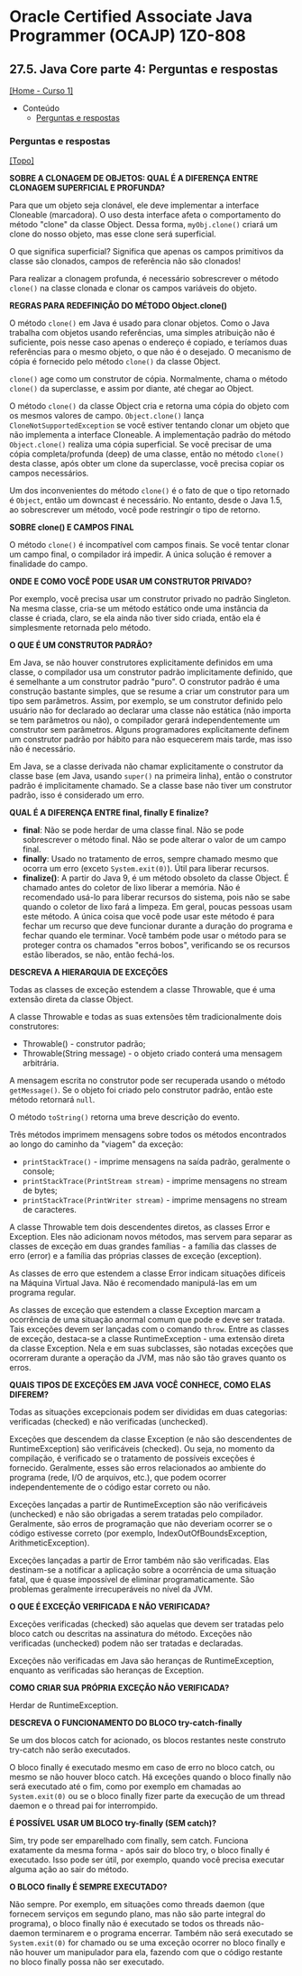 # Oracle Certified Associate Java Programmer (OCAJP) 1Z0-808

## 27.5. Java Core parte 4: Perguntas e respostas
[[Home - Curso 1]](../../README.md#curso-1)<br />

- Conteúdo
  - [Perguntas e respostas](#perguntas-e-respostas)

### Perguntas e respostas
[[Topo]](#)<br />

**SOBRE A CLONAGEM DE OBJETOS: QUAL É A DIFERENÇA ENTRE CLONAGEM SUPERFICIAL E PROFUNDA?**

Para que um objeto seja clonável, ele deve implementar a interface Cloneable (marcadora). O uso desta interface afeta o comportamento do método "clone" da classe Object. Dessa forma, `myObj.clone()` criará um clone do nosso objeto, mas esse clone será superficial.

O que significa superficial? Significa que apenas os campos primitivos da classe são clonados, campos de referência não são clonados!

Para realizar a clonagem profunda, é necessário sobrescrever o método `clone()` na classe clonada e clonar os campos variáveis do objeto.

**REGRAS PARA REDEFINIÇÃO DO MÉTODO Object.clone()**

O método `clone()` em Java é usado para clonar objetos. Como o Java trabalha com objetos usando referências, uma simples atribuição não é suficiente, pois nesse caso apenas o endereço é copiado, e teríamos duas referências para o mesmo objeto, o que não é o desejado. O mecanismo de cópia é fornecido pelo método `clone()` da classe Object.

`clone()` age como um construtor de cópia. Normalmente, chama o método `clone()` da superclasse, e assim por diante, até chegar ao Object.

O método `clone()` da classe Object cria e retorna uma cópia do objeto com os mesmos valores de campo. `Object.clone()` lança `CloneNotSupportedException` se você estiver tentando clonar um objeto que não implementa a interface Cloneable. A implementação padrão do método `Object.clone()` realiza uma cópia superficial. Se você precisar de uma cópia completa/profunda (deep) de uma classe, então no método `clone()` desta classe, após obter um clone da superclasse, você precisa copiar os campos necessários.

Um dos inconvenientes do método `clone()` é o fato de que o tipo retornado é `Object`, então um downcast é necessário. No entanto, desde o Java 1.5, ao sobrescrever um método, você pode restringir o tipo de retorno.

**SOBRE clone() E CAMPOS FINAL**

O método `clone()` é incompatível com campos finais. Se você tentar clonar um campo final, o compilador irá impedir. A única solução é remover a finalidade do campo.

**ONDE E COMO VOCÊ PODE USAR UM CONSTRUTOR PRIVADO?**

Por exemplo, você precisa usar um construtor privado no padrão Singleton. Na mesma classe, cria-se um método estático onde uma instância da classe é criada, claro, se ela ainda não tiver sido criada, então ela é simplesmente retornada pelo método.

**O QUE É UM CONSTRUTOR PADRÃO?**

Em Java, se não houver construtores explicitamente definidos em uma classe, o compilador usa um construtor padrão implicitamente definido, que é semelhante a um construtor padrão "puro". O construtor padrão é uma construção bastante simples, que se resume a criar um construtor para um tipo sem parâmetros. Assim, por exemplo, se um construtor definido pelo usuário não for declarado ao declarar uma classe não estática (não importa se tem parâmetros ou não), o compilador gerará independentemente um construtor sem parâmetros. Alguns programadores explicitamente definem um construtor padrão por hábito para não esquecerem mais tarde, mas isso não é necessário.

Em Java, se a classe derivada não chamar explicitamente o construtor da classe base (em Java, usando `super()` na primeira linha), então o construtor padrão é implicitamente chamado. Se a classe base não tiver um construtor padrão, isso é considerado um erro.

**QUAL É A DIFERENÇA ENTRE final, finally E finalize?**

- **final**: Não se pode herdar de uma classe final. Não se pode sobrescrever o método final. Não se pode alterar o valor de um campo final.
- **finally**: Usado no tratamento de erros, sempre chamado mesmo que ocorra um erro (exceto `System.exit(0)`). Útil para liberar recursos.
- **finalize()**: A partir do Java 9, é um método obsoleto da classe Object. É chamado antes do coletor de lixo liberar a memória. Não é recomendado usá-lo para liberar recursos do sistema, pois não se sabe quando o coletor de lixo fará a limpeza. Em geral, poucas pessoas usam este método. A única coisa que você pode usar este método é para fechar um recurso que deve funcionar durante a duração do programa e fechar quando ele terminar. Você também pode usar o método para se proteger contra os chamados "erros bobos", verificando se os recursos estão liberados, se não, então fechá-los.

**DESCREVA A HIERARQUIA DE EXCEÇÕES**

Todas as classes de exceção estendem a classe Throwable, que é uma extensão direta da classe Object.

A classe Throwable e todas as suas extensões têm tradicionalmente dois construtores:
- Throwable() - construtor padrão;
- Throwable(String message) - o objeto criado conterá uma mensagem arbitrária.

A mensagem escrita no construtor pode ser recuperada usando o método `getMessage()`. Se o objeto foi criado pelo construtor padrão, então este método retornará `null`.

O método `toString()` retorna uma breve descrição do evento.

Três métodos imprimem mensagens sobre todos os métodos encontrados ao longo do caminho da "viagem" da exceção:
- `printStackTrace()` - imprime mensagens na saída padrão, geralmente o console;
- `printStackTrace(PrintStream stream)` - imprime mensagens no stream de bytes;
- `printStackTrace(PrintWriter stream)` - imprime mensagens no stream de caracteres.

A classe Throwable tem dois descendentes diretos, as classes Error e Exception. Eles não adicionam novos métodos, mas servem para separar as classes de exceção em duas grandes famílias - a família das classes de erro (error) e a família das próprias classes de exceção (exception).

As classes de erro que estendem a classe Error indicam situações difíceis na Máquina Virtual Java. Não é recomendado manipulá-las em um programa regular.

As classes de exceção que estendem a classe Exception marcam a ocorrência de uma situação anormal comum que pode e deve ser tratada. Tais exceções devem ser lançadas com o comando `throw`. Entre as classes de exceção, destaca-se a classe RuntimeException - uma extensão direta da classe Exception. Nela e em suas subclasses, são notadas exceções que ocorreram durante a operação da JVM, mas não são tão graves quanto os erros.

**QUAIS TIPOS DE EXCEÇÕES EM JAVA VOCÊ CONHECE, COMO ELAS DIFEREM?**

Todas as situações excepcionais podem ser divididas em duas categorias: verificadas (checked) e não verificadas (unchecked).

Exceções que descendem da classe Exception (e não são descendentes de RuntimeException) são verificáveis (checked). Ou seja, no momento da compilação, é verificado se o tratamento de possíveis exceções é fornecido. Geralmente, esses são erros relacionados ao ambiente do programa (rede, I/O de arquivos, etc.), que podem ocorrer independentemente de o código estar correto ou não.

Exceções lançadas a partir de RuntimeException são não verificáveis (unchecked) e não são obrigadas a serem tratadas pelo compilador. Geralmente, são erros de programação que não deveriam ocorrer se o código estivesse correto (por exemplo, IndexOutOfBoundsException, ArithmeticException). 

Exceções lançadas a partir de Error também não são verificadas. Elas destinam-se a notificar a aplicação sobre a ocorrência de uma situação fatal, que é quase impossível de eliminar programaticamente. São problemas geralmente irrecuperáveis no nível da JVM.

**O QUE É EXCEÇÃO VERIFICADA E NÃO VERIFICADA?**

Exceções verificadas (checked) são aquelas que devem ser tratadas pelo bloco catch ou descritas na assinatura do método. Exceções não verificadas (unchecked) podem não ser tratadas e declaradas.

Exceções não verificadas em Java são heranças de RuntimeException, enquanto as verificadas são heranças de Exception.

**COMO CRIAR SUA PRÓPRIA EXCEÇÃO NÃO VERIFICADA?**

Herdar de RuntimeException.

**DESCREVA O FUNCIONAMENTO DO BLOCO try-catch-finally**

Se um dos blocos catch for acionado, os blocos restantes neste construto try-catch não serão executados.

O bloco finally é executado mesmo em caso de erro no bloco catch, ou mesmo se não houver bloco catch. Há exceções quando o bloco finally não será executado até o fim, como por exemplo em chamadas ao `System.exit(0)` ou se o bloco finally fizer parte da execução de um thread daemon e o thread pai for interrompido.

**É POSSÍVEL USAR UM BLOCO try-finally (SEM catch)?**

Sim, try pode ser emparelhado com finally, sem catch. Funciona exatamente da mesma forma - após sair do bloco try, o bloco finally é executado. Isso pode ser útil, por exemplo, quando você precisa executar alguma ação ao sair do método.

**O BLOCO finally É SEMPRE EXECUTADO?**

Não sempre. Por exemplo, em situações como threads daemon (que fornecem serviços em segundo plano, mas não são parte integral do programa), o bloco finally não é executado se todos os threads não-daemon terminarem e o programa encerrar. Também não será executado se `System.exit(0)` for chamado ou se uma exceção ocorrer no bloco finally e não houver um manipulador para ela, fazendo com que o código restante no bloco finally possa não ser executado.
